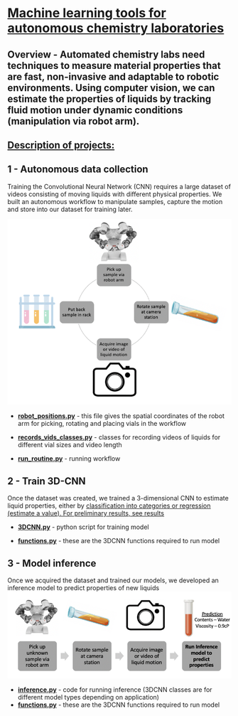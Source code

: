 # <ins> Machine learning tools for autonomous chemistry laboratories <ins>

## Overview - Automated chemistry labs need techniques to measure material properties that are fast, non-invasive and adaptable to robotic environments. Using computer vision, we can estimate the properties of liquids by tracking fluid motion under dynamic conditions (manipulation via robot arm). 



## <ins> Description of projects: <ins>

## 1 - Autonomous data collection

Training the Convolutional Neural Network (CNN) requires a large dataset of videos consisting of moving liquids with different physical properties. We built an autonomous workflow to manipulate samples, capture the motion and store into our dataset for training later.

![alt text](./figs/auto_dc.png)
  
- [**robot_positions.py**](Autonomous_Data_Collection/robot_positions.py) - this file gives the spatial coordinates of the robot arm for picking, rotating and placing vials in the workflow
  
- [**records_vids_classes.py**](Autonomous_Data_Collection/records_vids_classes.py) - classes for recording videos of liquids for different vial sizes and video length
  
- [**run_routine.py**](Autonomous_Data_Collection/run_routine.py) - running workflow

## 2 - Train 3D-CNN
  
Once the dataset was created, we trained a 3-dimensional CNN to estimate liquid properties, either by <ins>classification<ins> into categories or <ins>regression<ins> (estimate a value). For preliminary results, see [results](./figs/results_hpo.png)
  
- [**3DCNN.py**](Train_3DCNN/3DCNN.py) - python script for training model
  
- [**functions.py**](Train_3DCNN/functions.py) - these are the 3DCNN functions required to run model
  
## 3 - Model inference
  
Once we acquired the dataset and trained our models, we developed an inference model to predict properties of new liquids
![alt text](./figs/infer.png)
  
- [**inference.py**](Inference/inference.py) - code for running inference (3DCNN classes are for different model types depending on application)
- [**functions.py**](Inference/functions.py) - these are the 3DCNN functions required to run model

